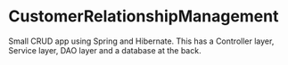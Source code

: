 # CustomerRelationshipManagement

Small CRUD app using Spring and Hibernate. This has a Controller layer, Service layer, DAO layer and a database at the back. 

